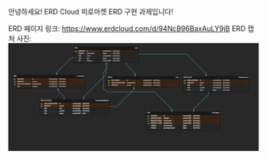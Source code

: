 안녕하세요!
ERD Cloud 피로마켓 ERD 구현 과제입니다!


ERD 페이지 링크: https://www.erdcloud.com/d/94NcB96BaxAuLY9jB
ERD 캡처 사진: ![ERD캡쳐사진](./ERD%20스크린샷.png)



